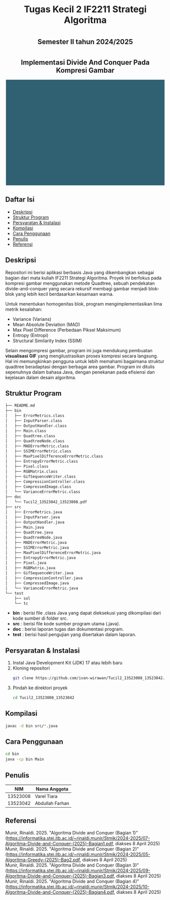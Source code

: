 # <h1 align="center">Tugas Kecil 2 IF2211 Strategi Algoritma</h1>
# <h2 align="center">Semester II tahun 2024/2025</h2>
# <h2 align="center">Implementasi Divide And Conquer Pada Kompresi Gambar</h2>

<p align="center">
  <img src="test/sol/tc1_1.gif" alt="Quadtree Compression GIF" width="500"/>
</p>

## Daftar Isi
- [Deskripsi](#deskripsi)
- [Struktur Program](#struktur-program)
- [Persyaratan & Instalasi](#persyaratan--instalasi)
- [Kompilasi](#kompilasi)
- [Cara Penggunaan](#cara-penggunaan)
- [Penulis](#penulis)
- [Referensi](#referensi)

## Deskripsi
Repositori ini berisi aplikasi berbasis Java yang dikembangkan sebagai bagian dari mata kuliah IF2211 Strategi Algoritma. Proyek ini berfokus pada kompresi gambar menggunakan metode Quadtree, sebuah pendekatan divide-and-conquer yang secara rekursif membagi gambar menjadi blok-blok yang lebih kecil berdasarkan kesamaan warna.

Untuk menentukan homogenitas blok, program mengimplementasikan lima metrik kesalahan:
- Variance (Varians)
- Mean Absolute Deviation (MAD)
- Max Pixel Difference (Perbedaan Piksel Maksimum)
- Entropy (Entropi)
- Structural Similarity Index (SSIM)

Selain mengompresi gambar, program ini juga mendukung pembuatan **visualisasi GIF** yang mengilustrasikan proses kompresi secara langsung. Hal ini memungkinkan pengguna untuk lebih memahami bagaimana struktur quadtree beradaptasi dengan berbagai area gambar. Program ini ditulis sepenuhnya dalam bahasa Java, dengan penekanan pada efisiensi dan kejelasan dalam desain algoritma.

## Struktur Program
```
├── README.md
├── bin
│   ├── ErrorMetrics.class
│   ├── InputParser.class
│   ├── OutputHandler.class
│   ├── Main.class
│   ├── Quadtree.class
│   ├── QuadtreeNode.class
│   ├── MADErrorMetric.class
│   ├── SSIMErrorMetric.class
│   ├── MaxPixelDifferenceErrorMetric.class
│   ├── EntropyErrorMetric.class
│   ├── Pixel.class
│   ├── RGBMatrix.class
│   ├── GifSequenceWriter.class
│   ├── CompressionController.class
│   ├── CompressedImage.class
│   └── VarianceErrorMetric.class
├── doc
│   └── Tucil2_13523042_13523008.pdf
├── src
│   ├── ErrorMetrics.java
│   ├── InputParser.java
│   ├── OutputHandler.java
│   ├── Main.java
│   ├── Quadtree.java
│   ├── QuadtreeNode.java
│   ├── MADErrorMetric.java
│   ├── SSIMErrorMetric.java
│   ├── MaxPixelDifferenceErrorMetric.java
│   ├── EntropyErrorMetric.java
│   ├── Pixel.java
│   ├── RGBMatrix.java
│   ├── GifSequenceWriter.java
│   ├── CompressionController.java
│   ├── CompressedImage.java
│   └── VarianceErrorMetric.java
└── test
    ├── sol
    └── tc
```
- **bin** : berisi file .class Java yang dapat dieksekusi yang dikompilasi dari kode sumber di folder src.
- **src** : berisi file kode sumber program utama (.java).
- **doc** : berisi laporan tugas dan dokumentasi program.
- **test** : berisi hasil pengujian yang disertakan dalam laporan.

## Persyaratan & Instalasi
1. Instal Java Development Kit (JDK) 17 atau lebih baru
2. Kloning repositori
    ```bash
    git clone https://github.com/ivan-wirawan/Tucil2_13523008_13523042.git
    ```
3. Pindah ke direktori proyek
    ```bash
    cd Tucil2_13523008_13523042
    ```

## Kompilasi

```bash
javac -d bin src/*.java
```

## Cara Penggunaan

```bash
cd bin
java -cp bin Main
```

## Penulis
| **NIM**  | **Nama Anggota**               |
| -------- | ------------------------------ |
| 13523008 | Varel Tiara                    |
| 13523042 | Abdullah Farhan                |

## Referensi
Munir, Rinaldi. 2025. "Algoritma Divide and Conquer (Bagian 1)" (https://informatika.stei.itb.ac.id/~rinaldi.munir/Stmik/2024-2025/07-Algoritma-Divide-and-Conquer-(2025)-Bagian1.pdf, diakses 8 April 2025)  
Munir, Rinaldi. 2025. "Algoritma Divide and Conquer (Bagian 2)" (https://informatika.stei.itb.ac.id/~rinaldi.munir/Stmik/2024-2025/05-Algoritma-Greedy-(2025)-Bag2.pdf, diakses 8 April 2025)  
Munir, Rinaldi. 2025. "Algoritma Divide and Conquer (Bagian 3)" (https://informatika.stei.itb.ac.id/~rinaldi.munir/Stmik/2024-2025/09-Algoritma-Divide-and-Conquer-(2025)-Bagian3.pdf, diakses 8 April 2025)  
Munir, Rinaldi. 2025. "Algoritma Divide and Conquer (Bagian 4)" (https://informatika.stei.itb.ac.id/~rinaldi.munir/Stmik/2024-2025/10-Algoritma-Divide-and-Conquer-(2025)-Bagian4.pdf, diakses 8 April 2025)